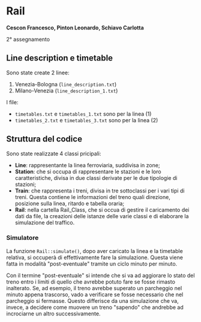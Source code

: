 # Rail

**Cescon Francesco, Pinton Leonardo, Schiavo Carlotta**

2° assegnamento

## Line description e timetable
Sono state create 2 linee:
1. Venezia-Bologna (```line_description.txt```)
2. Milano-Venezia (```line_description_1.txt```)

I file:
* ```timetables.txt``` e ```timetables_1.txt``` sono per la linea (1)
* ```timetables_2.txt``` e ```timetables_3.txt``` sono per la linea (2)

## Struttura del codice
Sono state realizzate 4 classi pricipali:

* **Line**: rappresentante la linea ferroviaria, suddivisa in zone;
* **Station**: che si occupa di rappresentare le stazioni e le loro caratteristiche, divisa in due classi derivate per le due tipologie di stazioni;
* **Train**: che rappresenta i treni, divisa in tre sottoclassi per i vari tipi di treni. Questa contiene le informazioni del treno quali direzione, posizione sulla linea, ritardo e tabella oraria;
* **Rail**: nella cartella Rail_Class, che si occua di gestire il caricamento dei dati da file, la creazioni delle istanze delle varie classi e di elaborare la simulazione del traffico.

### Simulatore
La funzione ```Rail::simulate()```, dopo aver caricato la linea e la timetable relativa, si occuperà di effettivamente fare la simulazione. Questa viene fatta in modalità "post-eventuale" tramite un ciclo minuto per minuto.

Con il termine "post-eventuale" si intende che si va ad aggiorare lo stato del treno entro i limiti di quello che avrebbe potuto fare se fosse rimasto inalterato. Se, ad esempio, il treno avrebbe superato un parcheggio nel minuto appena trascorso, vado a verificare se fosse necessario che nel parcheggio si fermasse. Questo differisce da una simulazione che va, invece, a decidere come muovere un treno "sapendo" che andrebbe ad incrociarne un altro successivamente.
